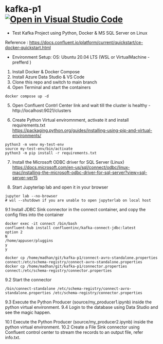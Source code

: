 # kafka-p1 [![Open in Visual Studio Code](https://open.vscode.dev/badges/open-in-vscode.svg)](https://open.vscode.dev/madhankumar388/kafka-p1)

 - Test Kafka Project using Python, Docker &amp; MS SQL Server on Linux

Reference : https://docs.confluent.io/platform/current/quickstart/ce-docker-quickstart.html

- Environment Setup:
OS: Ubuntu 20.04 LTS (WSL or VirtualMachine - prefferd )

1. Install Docker & Docker Compose
2. Install Azure Data Studio & VS Code
3. Clone this repo and switch to main branch
4. Open Terminal and start the containers
  ```
docker compose up -d
  ```
5.  Open Confluent Contrl Center link and wait till the cluster is healthy - 
http://localhost:9021/clusters

6. Create Python Virtual enviromnment, activate it and install requirements.txt\
   https://packaging.python.org/guides/installing-using-pip-and-virtual-environments/
```
python3 -m venv my-test-env
source my-test-env/bin/activate
python3 -m pip install -r requirements.txt
```
7. Install the Microsoft ODBC driver for SQL Server (Linux)\
https://docs.microsoft.com/en-us/sql/connect/odbc/linux-mac/installing-the-microsoft-odbc-driver-for-sql-server?view=sql-server-ver15

8. Start Jupyterlap lab and open it in your browser
```
jupyter lab --no-browser
# wsl --shutdown if you are unable to open jupyterlab on local host
```
9.1 Install JDBC Sink connector in the connect container, and copy the config files into the container
```
docker exec -it connect /bin/bash
confluent-hub install confluentinc/kafka-connect-jdbc:latest
option 2
N
/home/appuser/pluggins
y
y

docker cp /home/madhan/git/kafka-p1/connect-avro-standalone.properties connect:/etc/schema-registry/connect-avro-standalone.properties
docker cp /home/madhan/git/kafka-p1/connector.properties connect:/etc/schema-registry/connector.properties
```
9.2 Start the connector
```
/bin/connect-standalone /etc/schema-registry/connect-avro-standalone.properties /etc/schema-registry/connector.properties
```
9.3 Execute the Python Producer (source/my_producer1.ipynb) inside the python virtual environment.
9.4 Login to the database using Data Studio and see the magic happen.


10.1 Execute the Python Producer (source/my_producer2.ipynb) inside the python virtual environment.
10.2 Create a File Sink connector using Confluent control center to stream the records to an output file, refer info.txt.
